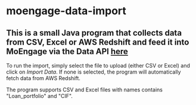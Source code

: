 # moengage-data-import

## This is a small Java program that collects data from CSV, Excel or AWS Redshift and feed it into MoEngage via the Data API [here](https://docs.moengage.com/docs/data-import-apis)

To run the import, simply select the file to upload (either CSV or Excel) and click on *Import Data*. If none is selected, the program will automatically fetch data from AWS Redshift. 

The program supports CSV and Excel files with names contains "Loan_portfolio" and "CIF".
